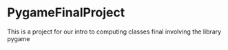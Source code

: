 # PygameFinalProject
This is a project for our intro to computing classes final involving the library pygame 
